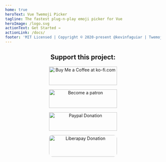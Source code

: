 ```yaml
---
home: true
heroText: Vue Twemoji Picker
tagline: The fastest plug-n-play emoji picker for Vue
heroImage: /logo.svg
actionText: Get Started →
actionLink: /docs/
footer: 'MIT Licensed | Copyright © 2020-present @kevinfaguiar | Twemoji graphics made by Twitter and licensed under CC-BY 4.0'
---
```


<ParentRowWrapping>
  <template v-slot:default>
    <ChildBlock 
      title="Highly Configurable ⚙️" 
      content="A lot of props available which makes customization a breeze." />
    <ChildBlock 
      title="Performant ⚡" 
      content="Compact emoji datasets which can be added on demand per category which guarantees a really fast rendering." />
    <ChildBlock 
      title="Advanced Features 🔎" 
      content="Search, recently used, and optional textarea component for easily integration into apps." />
    <ChildBlock 
      title="Evergreen 🌲" 
      content="Continuous support which guarantees updates to latest released Unicode Standard emoji specs (currently v. 12.0, 2019)." />
    <ChildBlock 
      title="Inclusive 💕" 
      content="Support emoji variations: skin tones, hair color and diversity." />
    <ChildBlock 
      title="Localization 🔠" 
      content="19 different locales for emoji tags. Supports loading localized datasets on demand." />
  </template>
</ParentRowWrapping>

<div style="text-align: center; margin-bottom: 15px;"><h2>Support this project:</h2></div>

<div style="text-align: center; margin-bottom: 15px;">

<a href='https://ko-fi.com/E1E11BKWW' target='_blank'><img width='220' style='border:0px;height:60px;' src='https://az743702.vo.msecnd.net/cdn/kofi5.png?v=2' alt='Buy Me a Coffee at ko-fi.com' /></a>

<a href='https://www.patreon.com/bePatron?u=30687416' target='_blank'><img width='220' style='border:0px;height:60px;' src='https://i.imgur.com/gq4tT6s.png' alt='Become a patron' /></a>

<a href='https://www.paypal.com/cgi-bin/webscr?cmd=_donations&business=kevinfaveridev@gmail.com%20&lc=US&item_name=Donation%20for%20supporting%20@kevinfaguiar%20open%20source%20projects&no_note=0&cn=&currency_code=USD&bn=PP-DonationsBF:btn_donateCC_LG.gif:NonHosted' target='_blank'><img width='220' style='border:0px;height:60px;' src='https://i.imgur.com/iu8AOCe.png' alt='Paypal Donation' /></a>

<a href='https://liberapay.com/kevinfaguiar' target='_blank'><img width='220' style='border:0px;height:70px; border-radius: 10px;' src='https://i.imgur.com/uHzDQEr.png' alt='Liberapay Donation' /></a>

<ClientOnly>
  <BitcoinButton />
</ClientOnly>

</div>